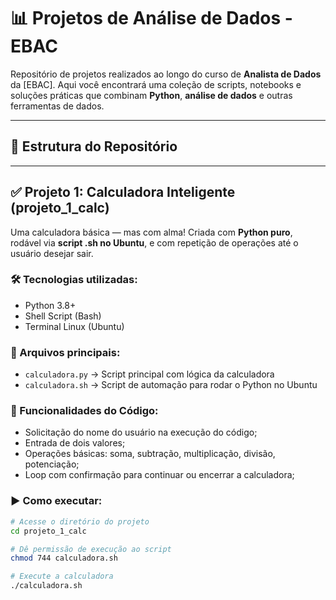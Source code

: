 # 📊 Projetos de Análise de Dados - EBAC

Repositório de projetos realizados ao longo do curso de **Analista de Dados** da [EBAC]. Aqui você encontrará uma coleção de scripts, notebooks e soluções práticas que combinam **Python**, **análise de dados** e outras ferramentas de dados.

---

## 📁 Estrutura do Repositório

---

## ✅ Projeto 1: Calculadora Inteligente (projeto_1_calc)

Uma calculadora básica — mas com alma! Criada com **Python puro**, rodável via **script .sh no Ubuntu**, e com repetição de operações até o usuário desejar sair.

### 🛠️ Tecnologias utilizadas:
- Python 3.8+
- Shell Script (Bash)
- Terminal Linux (Ubuntu)

### 📄 Arquivos principais:
- `calculadora.py` → Script principal com lógica da calculadora
- `calculadora.sh` → Script de automação para rodar o Python no Ubuntu

### 🔄 Funcionalidades do Código:
- Solicitação do nome do usuário na execução do código;
- Entrada de dois valores;
- Operações básicas: soma, subtração, multiplicação, divisão, potenciação;
- Loop com confirmação para continuar ou encerrar a calculadora;

### ▶️ Como executar:

```bash
# Acesse o diretório do projeto
cd projeto_1_calc

# Dê permissão de execução ao script
chmod 744 calculadora.sh

# Execute a calculadora
./calculadora.sh
